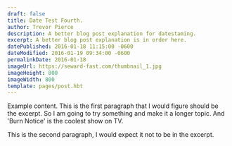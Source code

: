 ```yaml
---
draft: false 
title: Date Test Fourth.
author: Trevor Pierce 
description: A better blog post explanation for datestaming.
excerpt: A better blog post explanation is in order here.
datePublished: 2016-01-18 11:15:00 -0600
dateModified: 2016-01-19 09:34:00 -0600
permalinkDate: 2016-01-18
imageUrl: https://seward-fast.com/thumbnail_1.jpg
imageHeight: 800
imageWidth: 800
template: pages/post.hbt
---
```


Example content. This is the first paragraph that I would figure should be the excerpt. So I am going to try something and make it a longer topic. And 'Burn Notice' is the coolest show on TV.

This is the second paragraph, I would expect it not to be in the excerpt.
